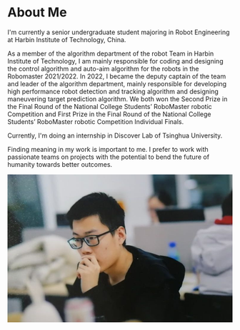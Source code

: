 # About Me

I'm currently a senior undergraduate student majoring in Robot Engineering at Harbin Institute of Technology, China.

As a member of the algorithm department of the robot Team in Harbin Institute of Technology, I am mainly responsible for coding and designing the control algorithm and auto-aim algorithm for the robots in the Robomaster 2021/2022. In 2022, I became the deputy captain of the team and leader of the algorithm department, mainly responsible for developing high performance robot detection and tracking algorithm and designing maneuvering target prediction algorithm. We both won the Second Prize in the Final Round of the National College Students’ RoboMaster robotic Competition and First Prize in the Final Round of the National College Students’ RoboMaster robotic Competition Individual Finals.

Currently, I'm doing an internship in Discover Lab of Tsinghua University. 

Finding meaning in my work is important to me. I prefer to work with passionate teams on projects with the potential to bend the future of humanity towards better outcomes.

<!-- 我目前是哈尔滨工业大学（威海）机器人工程专业的一名大三本科生。

作为哈尔滨工业大学（威海）竞技机器人队算法部门的一员，我主要负责21赛季、22赛季Robomaster机器人控制算法和自动瞄准算法的设计与实现。2022年，我成为团队副队长兼算法部门负责人，主要负责开发高性能机器人检测与跟踪算法，设计机动目标预测算法。在2021年Robomaster的决赛中获得了二等奖。

在工作中找到意义对我来说很重要。我更喜欢与充满激情的团队一起工作，从事那些有潜力使人类的未来朝着更好的结果发展的项目。 -->

<!-- Hoping to contribute to open source robotics. -->

<div style="text-align:left">
    <img src="assets/images/0.png">
</div>

